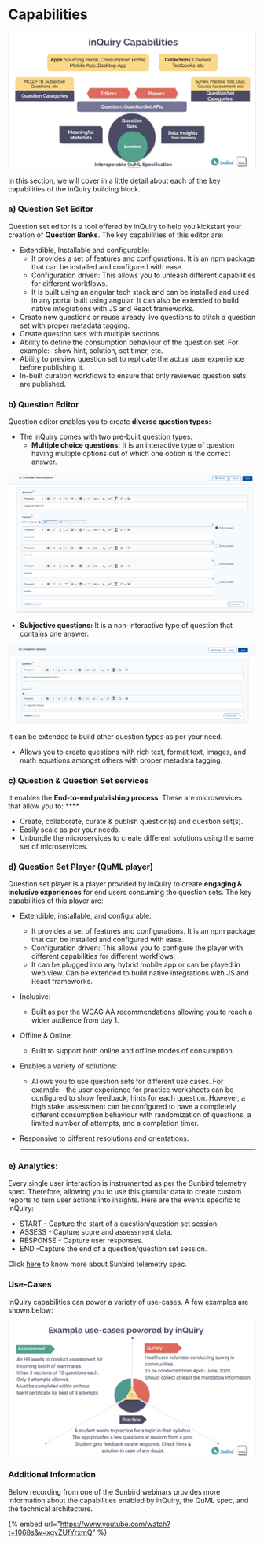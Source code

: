 # Capabilities

![](<../.gitbook/assets/Screen Shot 2022-03-21 at 4.19.17 PM.png>)





In this section, we will cover in a little detail about each of the key capabilities of the inQuiry building block.

### **a) Question Set Editor**&#x20;

Question set editor is a tool offered by inQuiry to help you kickstart your creation of **Question Banks**. The key capabilities of this editor are:

* Extendible, Installable and configurable:&#x20;
  * It provides a set of features and configurations. It is an npm package that can be installed and configured with ease.&#x20;
  * Configuration driven: This allows you to unleash different capabilities for different workflows.&#x20;
  * It is built using an angular tech stack and can be installed and used in any portal built using angular. It can also be extended to build native integrations with JS and React frameworks.
* Create new questions or reuse already live questions to stitch a question set with proper metadata tagging.
* Create question sets with multiple sections.&#x20;
* Ability to define the consumption behaviour of the question set. For example:- show hint, solution, set timer, etc.
* Ability to preview question set to replicate the actual user experience before publishing it.
* In-built curation workflows to ensure that only reviewed question sets are published.

### **b) Question Editor**&#x20;

Question editor enables you to create **diverse question types:**

* The inQuiry comes with two pre-built question types:&#x20;
  * **Multiple choice questions:** It is an interactive type of question having multiple options out of which one option is the correct answer.

![Multiple choice question](../.gitbook/assets/MCQ-Question.png)

* **Subjective questions:** It is a non-interactive type of question that contains one answer.

![Subjective question](../.gitbook/assets/Subjective-Question.png)

It can be extended to build other question types as per your need.

* Allows you to create questions with rich text, format text, images, and math equations amongst others with proper metadata tagging.

### **c) Question & Question Set services**&#x20;

It enables the **End-to-end publishing process**. These are microservices that allow you to: ****&#x20;

* Create, collaborate, curate & publish question(s) and question set(s).&#x20;
* Easily scale as per your needs.
* Unbundle the microservices to create different solutions using the same set of microservices.

### **d) Question Set Player (QuML player)**&#x20;

Question set player is a player provided by inQuiry to create **engaging & inclusive experiences** for end users consuming the question sets. The key capabilities of this player are:&#x20;

* Extendible, installable, and configurable:&#x20;
  * It provides a set of features and configurations. It is an npm package that can be installed and configured with ease.&#x20;
  * Configuration driven: This allows you to configure the player with different capabilities for different workflows. &#x20;
  * It can be plugged into any hybrid mobile app or can be played in web view. Can be extended to build native integrations with JS and React frameworks.
* Inclusive:
  * Built as per the WCAG AA recommendations allowing you to reach a wider audience from day 1.
* Offline & Online:
  * Built to support both online and offline modes of consumption.
* Enables a variety of solutions:
  * Allows you to use question sets for different use cases. For example:- the user experience for practice worksheets can be configured to show feedback, hints for each question. However, a high stake assessment can be configured to have a completely different consumption behaviour with randomization of questions, a limited number of attempts, and a completion timer.&#x20;
*   Responsive to different resolutions and orientations.&#x20;

    ****

### **e) Analytics:**&#x20;

Every single user interaction is instrumented as per the Sunbird telemetry spec. Therefore, allowing you to use this granular data to create custom reports to turn user actions into insights. Here are the events specific to inQuiry:

* START - Capture the start of a question/question set session.
* ASSESS - Capture score and assessment data.
* RESPONSE - Capture user responses.
* END -Capture the end of a question/question set session.

Click [here](https://github.com/sunbird-specs/Telemetry/blob/3.3.0/specification.md) to know more about Sunbird telemetry spec.



### **Use-Cases**

inQuiry capabilities can power a variety of use-cases. A few examples are shown below:&#x20;

![](<../.gitbook/assets/Screen Shot 2022-03-21 at 4.37.26 PM.png>)

### **Additional Information**

Below recording from one of the Sunbird webinars provides more information about the capabilities enabled by inQuiry, the QuML spec, and the technical architecture.

{% embed url="https://www.youtube.com/watch?t=1068s&v=xgvZUfYrxmQ" %}

